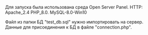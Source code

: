 Для запуска была использована среда Open Server Panel.
HTTP: Apache_2.4
PHP_8.0.
MySQL-8.0-Win10

Файл из папки БД "test_db.sql" нужно импортировать на сервер.
Данные для присоединения к БД в файле "connection.php".